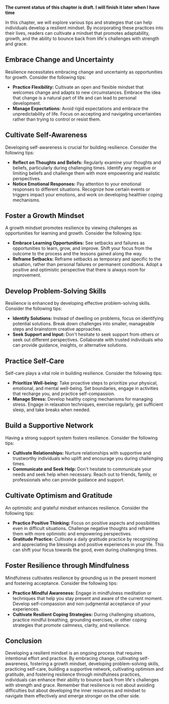 **The current status of this chapter is draft. I will finish it later when I have time**

In this chapter, we will explore various tips and strategies that can help individuals develop a resilient mindset. By incorporating these practices into their lives, readers can cultivate a mindset that promotes adaptability, growth, and the ability to bounce back from life's challenges with strength and grace.

Embrace Change and Uncertainty
------------------------------

Resilience necessitates embracing change and uncertainty as opportunities for growth. Consider the following tips:

* **Practice Flexibility:** Cultivate an open and flexible mindset that welcomes change and adapts to new circumstances. Embrace the idea that change is a natural part of life and can lead to personal development.
* **Manage Expectations:** Avoid rigid expectations and embrace the unpredictability of life. Focus on accepting and navigating uncertainties rather than trying to control or resist them.

Cultivate Self-Awareness
------------------------

Developing self-awareness is crucial for building resilience. Consider the following tips:

* **Reflect on Thoughts and Beliefs:** Regularly examine your thoughts and beliefs, particularly during challenging times. Identify any negative or limiting beliefs and challenge them with more empowering and realistic perspectives.
* **Notice Emotional Responses:** Pay attention to your emotional responses to different situations. Recognize how certain events or triggers impact your emotions, and work on developing healthier coping mechanisms.

Foster a Growth Mindset
-----------------------

A growth mindset promotes resilience by viewing challenges as opportunities for learning and growth. Consider the following tips:

* **Embrace Learning Opportunities:** See setbacks and failures as opportunities to learn, grow, and improve. Shift your focus from the outcome to the process and the lessons gained along the way.
* **Reframe Setbacks:** Reframe setbacks as temporary and specific to the situation, rather than personal failures or permanent conditions. Adopt a positive and optimistic perspective that there is always room for improvement.

Develop Problem-Solving Skills
------------------------------

Resilience is enhanced by developing effective problem-solving skills. Consider the following tips:

* **Identify Solutions:** Instead of dwelling on problems, focus on identifying potential solutions. Break down challenges into smaller, manageable steps and brainstorm creative approaches.
* **Seek Support and Input:** Don't hesitate to seek support from others or seek out different perspectives. Collaborate with trusted individuals who can provide guidance, insights, or alternative solutions.

Practice Self-Care
------------------

Self-care plays a vital role in building resilience. Consider the following tips:

* **Prioritize Well-being:** Take proactive steps to prioritize your physical, emotional, and mental well-being. Set boundaries, engage in activities that recharge you, and practice self-compassion.
* **Manage Stress:** Develop healthy coping mechanisms for managing stress. Engage in relaxation techniques, exercise regularly, get sufficient sleep, and take breaks when needed.

Build a Supportive Network
--------------------------

Having a strong support system fosters resilience. Consider the following tips:

* **Cultivate Relationships:** Nurture relationships with supportive and trustworthy individuals who uplift and encourage you during challenging times.
* **Communicate and Seek Help:** Don't hesitate to communicate your needs and seek help when necessary. Reach out to friends, family, or professionals who can provide guidance and support.

Cultivate Optimism and Gratitude
--------------------------------

An optimistic and grateful mindset enhances resilience. Consider the following tips:

* **Practice Positive Thinking:** Focus on positive aspects and possibilities even in difficult situations. Challenge negative thoughts and reframe them with more optimistic and empowering perspectives.
* **Gratitude Practice:** Cultivate a daily gratitude practice by recognizing and appreciating the blessings and positive experiences in your life. This can shift your focus towards the good, even during challenging times.

Foster Resilience through Mindfulness
-------------------------------------

Mindfulness cultivates resilience by grounding us in the present moment and fostering acceptance. Consider the following tips:

* **Practice Mindful Awareness:** Engage in mindfulness meditation or techniques that help you stay present and aware of the current moment. Develop self-compassion and non-judgmental acceptance of your experiences.
* **Cultivate Resilient Coping Strategies:** During challenging situations, practice mindful breathing, grounding exercises, or other coping strategies that promote calmness, clarity, and resilience.

Conclusion
----------

Developing a resilient mindset is an ongoing process that requires intentional effort and practice. By embracing change, cultivating self-awareness, fostering a growth mindset, developing problem-solving skills, practicing self-care, building a supportive network, cultivating optimism and gratitude, and fostering resilience through mindfulness practices, individuals can enhance their ability to bounce back from life's challenges with strength and grace. Remember that resilience is not about avoiding difficulties but about developing the inner resources and mindset to navigate them effectively and emerge stronger on the other side.
